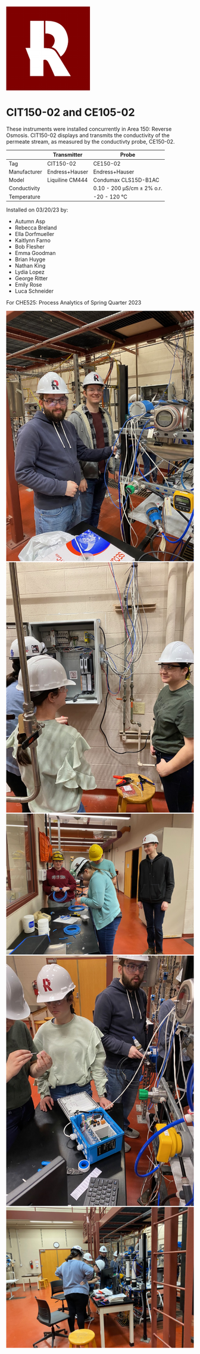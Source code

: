 ![RHIT Logo](https://github.com/henthornlab/CIT150-02/blob/main/RHITlogo.png?raw=true)
# CIT150-02 and CE105-02
These instruments were installed concurrently in Area 150: Reverse Osmosis. CIT150-02 displays and transmits the conductivity of the permeate stream, as measured by the conductivty probe, CE150-02.  

|  | __Transmitter__ | __Probe__ |
| ----------- | ---------- | ---------- |
| Tag | CIT150-02 | CE150-02 | 
| Manufacturer | Endress+Hauser | Endress+Hauser |
| Model | Liquiline CM444 | Condumax CLS15D-B1AC |
| Conductivity |  | 0.10 - 200 µS/cm ± 2% o.r. |
| Temperature |  | -20 - 120 °C |

Installed on 03/20/23 by: 
* Autumn Asp
* Rebecca Breland
* Ella Dorfmueller
* Kaitlynn Farno
* Bob Flesher
* Emma Goodman
* Brian Huyge
* Nathan King
* Lydia Lopez
* George Ritter
* Emily Rose
* Luca Schneider

For CHE525: Process Analytics of Spring Quarter 2023

![Installation Image - Plumbing](https://github.com/henthornlab/CIT150-02/blob/main/cit150-02-install-1.jpeg?raw=true)
![Installation Image - Wiring](https://github.com/henthornlab/CIT150-02/blob/main/cit150-02-install-3.jpeg?raw=true)
![Installation Image - EtherNet Cable](https://github.com/henthornlab/CIT150-02/blob/main/cit150-02-install-4.jpeg?raw=true)
![Installation Image - Probe and Transmitter](https://github.com/henthornlab/CIT150-02/blob/main/cit150-02-install-6.jpeg?raw=true)
![Installation Image](https://github.com/henthornlab/CIT150-02/blob/main/cit150-02-install-5.jpeg?raw=true)
